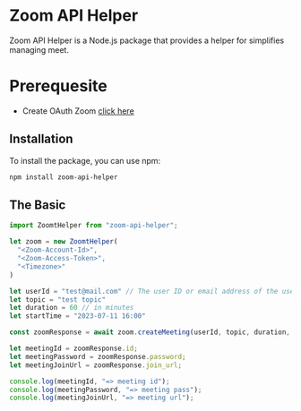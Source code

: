 # Zoom API Helper

Zoom API Helper is a Node.js package that provides a helper for simplifies managing meet.

# Prerequesite

- Create OAuth Zoom [click here](https://developers.zoom.us/docs/integrations/create/)

## Installation

To install the package, you can use npm:

```bash
npm install zoom-api-helper
```

## The Basic
```js
import ZoomtHelper from "zoom-api-helper";

let zoom = new ZoomtHelper(
  "<Zoom-Account-Id>",
  "<Zoom-Access-Token>",
  "<Timezone>"
)

let userId = "test@mail.com" // The user ID or email address of the user.
let topic = "test topic" 
let duration = 60 // in minutes
let startTime = "2023-07-11 16:00"

const zoomResponse = await zoom.createMeeting(userId, topic, duration, startTime)

let meetingId = zoomResponse.id;
let meetingPassword = zoomResponse.password;
let meetingJoinUrl = zoomResponse.join_url;

console.log(meetingId, "=> meeting id");
console.log(meetingPassword, "=> meeting pass");
console.log(meetingJoinUrl, "=> meeting url");
```